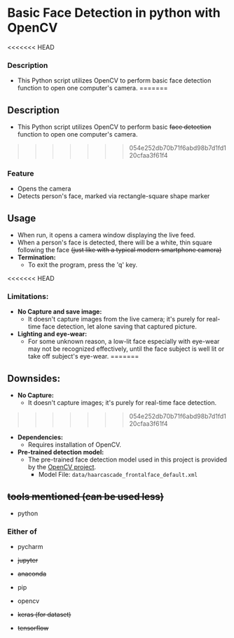 
 # Basic Face Detection in python with OpenCV
 
<<<<<<< HEAD
 ### Description
- This Python script utilizes OpenCV to perform basic face detection function to open one computer's camera.
=======
 ## Description
- This Python script utilizes OpenCV to perform basic ~~face detection~~ function to open one computer's camera.
>>>>>>> 054e252db70b71f6abd98b7d1fd120cfaa3f61f4

### Feature
- Opens the camera
- Detects person's face, marked via rectangle-square shape marker

## Usage
  - When run, it opens a camera window displaying the live feed.
  - When a person's face is detected, there will be a white, thin square following the face
    ~~(just like with a typical modern smartphone camera)~~
- **Termination:**
  - To exit the program, press the 'q' key.

<<<<<<< HEAD
### Limitations:
- **No Capture and save image:**
    - It doesn't capture images from the live camera; it's purely for real-time face detection,
  let alone saving that captured picture.
- **Lighting and eye-wear:**
    - For some unknown reason, a low-lit face especially with eye-wear may not be recognized effectively,
    until the face subject is well lit or take off subject's eye-wear.
=======
## Downsides:
- **No Capture:**
  - It doesn't capture images; it's purely for real-time face detection.
>>>>>>> 054e252db70b71f6abd98b7d1fd120cfaa3f61f4
- **Dependencies:** 
     - Requires installation of OpenCV.
- **Pre-trained detection model:**
    - The pre-trained face detection model used in this project is provided by the [OpenCV project](https://github.com/opencv/opencv).
      - Model File: `data/haarcascade_frontalface_default.xml`


## ~~tools mentioned (can be used less)~~
- python

### Either of
- pycharm
- ~~jupyter~~

- ~~anaconda~~
- pip
- opencv
- ~~keras (for dataset)~~
- ~~tensorflow~~
